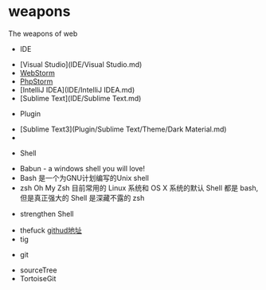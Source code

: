 # weapons
The weapons of web

- IDE
 + [Visual Studio](IDE/Visual Studio.md)
 + [WebStorm](IDE/WebStorm.md)
 + [PhpStorm](IDE/PhpStorm.md)
 + [IntelliJ IDEA](IDE/IntelliJ IDEA.md)
 + [Sublime Text](IDE/Sublime Text.md)
- Plugin
 + [Sublime Text3](Plugin/Sublime Text/Theme/Dark Material.md)
 + 


- Shell
 + Babun - a windows shell you will love!
 + Bash 是一个为GNU计划编写的Unix shell
 + zsh Oh My Zsh 目前常用的 Linux 系统和 OS X 系统的默认 Shell 都是 bash,但是真正强大的 Shell 是深藏不露的 zsh


- strengthen Shell
 + thefuck [githud地址](https://github.com/nvbn/thefuck)
 + tig

- git
 + sourceTree
 + TortoiseGit
